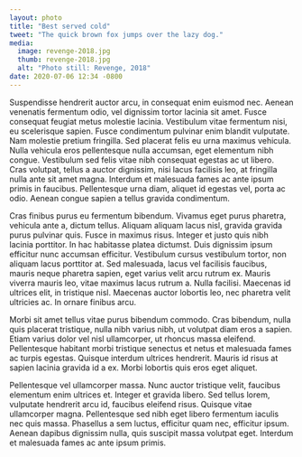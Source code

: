 ```yaml
---
layout: photo
title: "Best served cold"
tweet: "The quick brown fox jumps over the lazy dog."
media:
  image: revenge-2018.jpg
  thumb: revenge-2018.jpg
  alt: "Photo still: Revenge, 2018"
date: 2020-07-06 12:34 -0800
---
```

Suspendisse hendrerit auctor arcu, in consequat enim euismod nec. Aenean venenatis fermentum odio, vel dignissim tortor lacinia sit amet. Fusce consequat feugiat metus molestie lacinia. Vestibulum vitae fermentum nisi, eu scelerisque sapien. Fusce condimentum pulvinar enim blandit vulputate. Nam molestie pretium fringilla. Sed placerat felis eu urna maximus vehicula. Nulla vehicula eros pellentesque nulla accumsan, eget elementum nibh congue. Vestibulum sed felis vitae nibh consequat egestas ac ut libero. Cras volutpat, tellus a auctor dignissim, nisi lacus facilisis leo, at fringilla nulla ante sit amet magna. Interdum et malesuada fames ac ante ipsum primis in faucibus. Pellentesque urna diam, aliquet id egestas vel, porta ac odio. Aenean congue sapien a tellus gravida condimentum.

Cras finibus purus eu fermentum bibendum. Vivamus eget purus pharetra, vehicula ante a, dictum tellus. Aliquam aliquam lacus nisl, gravida gravida purus pulvinar quis. Fusce in maximus risus. Integer et justo quis nibh lacinia porttitor. In hac habitasse platea dictumst. Duis dignissim ipsum efficitur nunc accumsan efficitur. Vestibulum cursus vestibulum tortor, non aliquam lacus porttitor at. Sed malesuada, lacus vel facilisis faucibus, mauris neque pharetra sapien, eget varius velit arcu rutrum ex. Mauris viverra mauris leo, vitae maximus lacus rutrum a. Nulla facilisi. Maecenas id ultrices elit, in tristique nisl. Maecenas auctor lobortis leo, nec pharetra velit ultricies ac. In ornare finibus arcu.

Morbi sit amet tellus vitae purus bibendum commodo. Cras bibendum, nulla quis placerat tristique, nulla nibh varius nibh, ut volutpat diam eros a sapien. Etiam varius dolor vel nisl ullamcorper, ut rhoncus massa eleifend. Pellentesque habitant morbi tristique senectus et netus et malesuada fames ac turpis egestas. Quisque interdum ultrices hendrerit. Mauris id risus at sapien lacinia gravida id a ex. Morbi lobortis quis eros eget aliquet.

Pellentesque vel ullamcorper massa. Nunc auctor tristique velit, faucibus elementum enim ultrices et. Integer et gravida libero. Sed tellus lorem, vulputate hendrerit arcu id, faucibus eleifend risus. Quisque vitae ullamcorper magna. Pellentesque sed nibh eget libero fermentum iaculis nec quis massa. Phasellus a sem luctus, efficitur quam nec, efficitur ipsum. Aenean dapibus dignissim nulla, quis suscipit massa volutpat eget. Interdum et malesuada fames ac ante ipsum primis.
